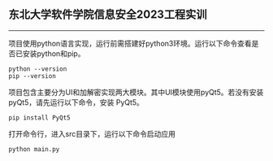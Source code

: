 ## 东北大学软件学院信息安全2023工程实训

-------------------------------------------------------
  项目使用python语言实现，运行前需搭建好python3环境。运行以下命令查看是否已安装python和pip。
  ```
  python --version
  pip --version
  ```
  项目包含主要分为UI和加解密实现两大模块。其中UI模块使用pyQt5。若没有安装pyQt5，请先运行以下命令，安装
PyQt5。
  ```
  pip install PyQt5
  ```
  打开命令行，进入src目录下，运行以下命令启动应用
  ```
  python main.py
  ```
